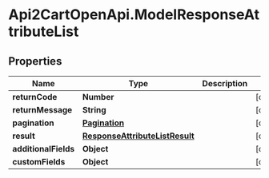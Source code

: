 # Api2CartOpenApi.ModelResponseAttributeList

## Properties

Name | Type | Description | Notes
------------ | ------------- | ------------- | -------------
**returnCode** | **Number** |  | [optional] 
**returnMessage** | **String** |  | [optional] 
**pagination** | [**Pagination**](Pagination.md) |  | [optional] 
**result** | [**ResponseAttributeListResult**](ResponseAttributeListResult.md) |  | [optional] 
**additionalFields** | **Object** |  | [optional] 
**customFields** | **Object** |  | [optional] 



